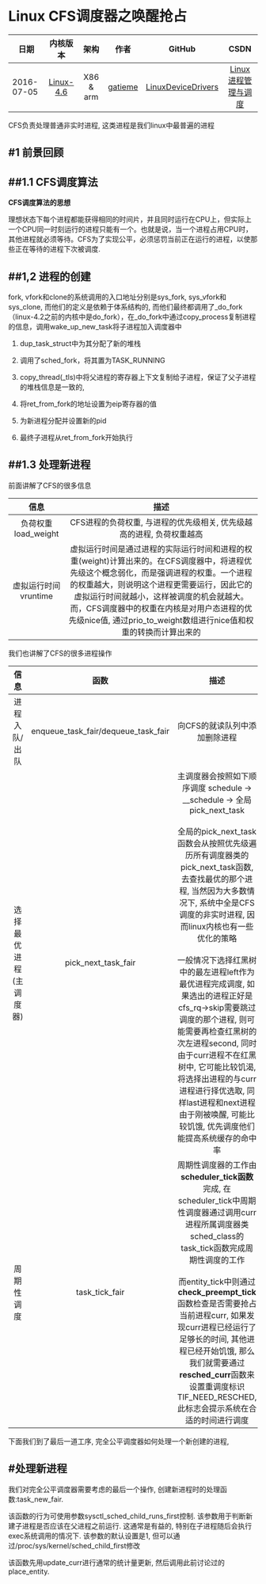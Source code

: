 Linux CFS调度器之唤醒抢占
=======


| 日期 | 内核版本 | 架构| 作者 | GitHub| CSDN |
| ------- |:-------:|:-------:|:-------:|:-------:|:-------:|
| 2016-07-05 | [Linux-4.6](http://lxr.free-electrons.com/source/?v=4.6) | X86 & arm | [gatieme](http://blog.csdn.net/gatieme) | [LinuxDeviceDrivers](https://github.com/gatieme/LDD-LinuxDeviceDrivers) | [Linux进程管理与调度](http://blog.csdn.net/gatieme/article/details/51456569) |


CFS负责处理普通非实时进程, 这类进程是我们linux中最普遍的进程


#1	前景回顾
-------


##1.1	CFS调度算法
-------

**CFS调度算法的思想**

理想状态下每个进程都能获得相同的时间片，并且同时运行在CPU上，但实际上一个CPU同一时刻运行的进程只能有一个。也就是说，当一个进程占用CPU时，其他进程就必须等待。CFS为了实现公平，必须惩罚当前正在运行的进程，以使那些正在等待的进程下次被调度.

##1,2	进程的创建
-------


fork, vfork和clone的系统调用的入口地址分别是sys_fork, sys_vfork和sys_clone, 而他们的定义是依赖于体系结构的, 而他们最终都调用了_do_fork（linux-4.2之前的内核中是do_fork），在_do_fork中通过copy_process复制进程的信息，调用wake_up_new_task将子进程加入调度器中

1.	dup_task_struct中为其分配了新的堆栈

2.	调用了sched_fork，将其置为TASK_RUNNING

3.	copy_thread(_tls)中将父进程的寄存器上下文复制给子进程，保证了父子进程的堆栈信息是一致的, 

4.	将ret_from_fork的地址设置为eip寄存器的值

5.	为新进程分配并设置新的pid

6.	最终子进程从ret_from_fork开始执行

##1.3	处理新进程
-------

前面讲解了CFS的很多信息

| 信息 | 描述 |
|:-------:|:-------:|
| 负荷权重 load_weight | CFS进程的负荷权重, 与进程的优先级相关, 优先级越高的进程, 负荷权重越高 |
| 虚拟运行时间 vruntime | 虚拟运行时间是通过进程的实际运行时间和进程的权重(weight)计算出来的。在CFS调度器中，将进程优先级这个概念弱化，而是强调进程的权重。一个进程的权重越大，则说明这个进程更需要运行，因此它的虚拟运行时间就越小，这样被调度的机会就越大。而，CFS调度器中的权重在内核是对用户态进程的优先级nice值, 通过prio_to_weight数组进行nice值和权重的转换而计算出来的 |

我们也讲解了CFS的很多进程操作

| 信息 | 函数 | 描述 |
|:-------:|:-------:|:-------:|
| 进程入队/出队 | enqueue_task_fair/dequeue_task_fair | 向CFS的就读队列中添加删除进程 |
| 选择最优进程(主调度器) | pick_next_task_fair | 主调度器会按照如下顺序调度 schedule -> __schedule -> 全局pick_next_task<br><br>全局的pick_next_task函数会从按照优先级遍历所有调度器类的pick_next_task函数, 去查找最优的那个进程, 当然因为大多数情况下, 系统中全是CFS调度的非实时进程, 因而linux内核也有一些优化的策略<br><br>一般情况下选择红黑树中的最左进程left作为最优进程完成调度, 如果选出的进程正好是cfs_rq->skip需要跳过调度的那个进程, 则可能需要再检查红黑树的次左进程second, 同时由于curr进程不在红黑树中, 它可能比较饥渴, 将选择出进程的与curr进程进行择优选取, 同样last进程和next进程由于刚被唤醒, 可能比较饥饿, 优先调度他们能提高系统缓存的命中率 |
| 周期性调度 | task_tick_fair |周期性调度器的工作由**scheduler_tick函数**完成, 在scheduler_tick中周期性调度器通过调用curr进程所属调度器类sched_class的task_tick函数完成周期性调度的工作<br><br>而entity_tick中则通过**check_preempt_tick**函数检查是否需要抢占当前进程curr, 如果发现curr进程已经运行了足够长的时间, 其他进程已经开始饥饿, 那么我们就需要通过**resched_curr**函数来设置重调度标识TIF_NEED_RESCHED, 此标志会提示系统在合适的时间进行调度 |

下面我们到了最后一道工序, 完全公平调度器如何处理一个新创建的进程, 



#处理新进程
-------


我们对完全公平调度器需要考虑的最后一个操作, 创建新进程时的处理函数:task_new_fair.

该函数的行为可使用参数sysctl_sched_child_runs_first控制. 该参数用于判断新建子进程是否应该在父进程之前运行. 这通常是有益的, 特别在子进程随后会执行exec系统调用的情况下. 该参数的默认设置是1, 但可以通过/proc/sys/kernel/sched_child_first修改

该函数先用update_curr进行通常的统计量更新, 然后调用此前讨论过的place_entity.

